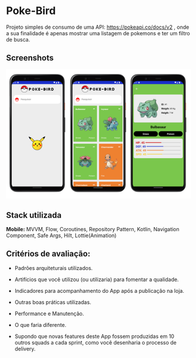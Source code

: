 
# Poke-Bird

Projeto simples de consumo de uma API: https://pokeapi.co/docs/v2 , onde a sua finalidade é apenas mostrar uma listagem de pokemons e ter um filtro de busca.



## Screenshots

![App Screenshot](./pokeburd-shots.png)


## Stack utilizada

**Mobile:** MVVM, Flow, Coroutines, Repository Pattern, Kotlin, Navigation Component, Safe Args, Hilt, Lottie(Animation)

## Critérios de avaliação:
*   Padrões arquiteturais utilizados.

*   Artifícios que você utilizou (ou utilizaria) para fomentar a qualidade.

*   Indicadores para acompanhamento do App após a publicação na loja.

*   Outras boas práticas utilizadas.

*   Performance e Manutenção.

*   O que faria diferente.

*   Supondo que novas features deste App fossem produzidas em 10 outros squads a cada sprint, como você desenharia o processo de delivery.
